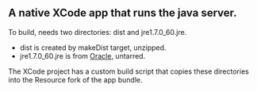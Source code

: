 ## A native XCode app that runs the java server.

To build, needs two directories:  dist and jre1.7.0_60.jre.
  * dist is created by makeDist target, unzipped.
  * jre1.7.0_60.jre is from [Oracle](http://www.oracle.com/technetwork/java/javase/downloads/jre7-downloads-1880261.html), untarred.

The XCode project has a custom build script that copies these directories into the Resource fork of the app bundle.
